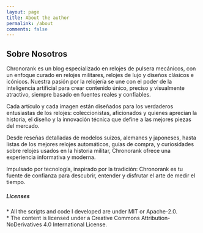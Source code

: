 ```yaml
---
layout: page
title: About the author
permalink: /about
comments: false
---
```


<div class="row justify-content-between">
<div class="col-md-8 pr-5">
<section>
  <h2>Sobre Nosotros</h2>
<p>
Chronorank es un blog especializado en relojes de pulsera mec&aacute;nicos, con un enfoque curado en relojes militares, relojes de lujo y dise&ntilde;os cl&aacute;sicos e ic&oacute;nicos. Nuestra pasi&oacute;n por la relojer&iacute;a se une con el poder de la inteligencia artificial para crear contenido &uacute;nico, preciso y visualmente atractivo, siempre basado en fuentes reales y confiables.
</p>

<p>
Cada art&iacute;culo y cada imagen est&aacute;n dise&ntilde;ados para los verdaderos entusiastas de los relojes: coleccionistas, aficionados y quienes aprecian la historia, el dise&ntilde;o y la innovaci&oacute;n t&eacute;cnica que define a las mejores piezas del mercado.
</p>

<p>
Desde rese&ntilde;as detalladas de modelos suizos, alemanes y japoneses, hasta listas de los mejores relojes autom&aacute;ticos, gu&iacute;as de compra, y curiosidades sobre relojes usados en la historia militar, Chronorank ofrece una experiencia informativa y moderna.
</p>

<p>
Impulsado por tecnolog&iacute;a, inspirado por la tradici&oacute;n: Chronorank es tu fuente de confianza para descubrir, entender y disfrutar el arte de medir el tiempo.
</p>

</section>
</div>

<div class="col-md-4">

<div class="sticky-top sticky-top-80">
<h5>Licenses</h5>
<p>
* All the scripts and code I developed are under MIT or Apache-2.0. <br/>
* The content is licensed under a Creative Commons Attribution-NoDerivatives 4.0 International License.
</p>

</div>
</div>
</div>
